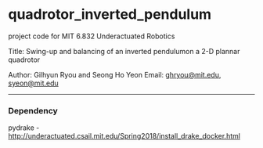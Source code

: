 # quadrotor_inverted_pendulum
project code for MIT 6.832 Underactuated Robotics

Title: Swing-up and balancing of an inverted pendulumon a 2-D plannar quadrotor

Author: Gilhyun Ryou and Seong Ho Yeon
Email: ghryou@mit.edu, syeon@mit.edu

---
### Dependency
pydrake - http://underactuated.csail.mit.edu/Spring2018/install_drake_docker.html
